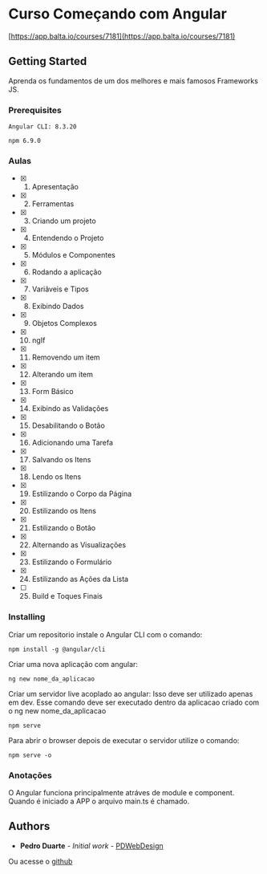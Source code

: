 # Curso Começando com Angular 

[https://app.balta.io/courses/7181](https://app.balta.io/courses/7181)

## Getting Started

Aprenda os fundamentos de um dos melhores e mais famosos Frameworks JS.

### Prerequisites

```
Angular CLI: 8.3.20
```

```
npm 6.9.0
```

### Aulas

- [x] 1. Apresentação
- [x] 2. Ferramentas
- [x] 3. Criando um projeto
- [x] 4. Entendendo o Projeto
- [x] 5. Módulos e Componentes
- [x] 6. Rodando a aplicação
- [x] 7. Variãveis e Tipos
- [x] 8. Exibindo Dados
- [x] 9. Objetos Complexos
- [x] 10. ngIf
- [x] 11. Removendo um item
- [x] 12. Alterando um item
- [x] 13. Form Básico
- [x] 14. Exibindo as Validações
- [x] 15. Desabilitando o Botão  
- [x] 16. Adicionando uma Tarefa 
- [x] 17. Salvando os Itens 
- [x] 18. Lendo os Itens 
- [x] 19. Estilizando o Corpo da Página 
- [x] 20. Estilizando os Itens  
- [x] 21. Estilizando o Botão 
- [x] 22. Alternando as Visualizações  
- [x] 23. Estilizando o Formulário  
- [x] 24. Estilizando as Ações da Lista  
- [ ] 25. Build e Toques Finais  

### Installing

Criar um repositorio instale o Angular CLI com o comando:

```
npm install -g @angular/cli
```

Criar uma nova aplicação com angular:

```
ng new nome_da_aplicacao
```

Criar um servidor live acoplado ao angular: 
Isso deve ser utilizado apenas em dev.
Esse comando deve ser executado dentro da aplicacao criado com o ng new nome_da_aplicacao

```
npm serve
```

Para abrir o browser depois de executar o servidor utilize o comando:

```
npm serve -o
```

### Anotações

O Angular funciona principalmente atráves de module e component.
Quando é iniciado a APP o arquivo main.ts é chamado.

## Authors

* **Pedro Duarte** - *Initial work* - [PDWebDesign](http://pdwebdesign.com.br/)

Ou acesse o [github](https://github.com/pdwebdesign/) 

